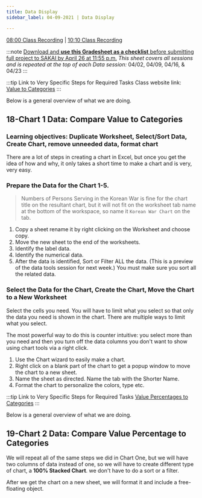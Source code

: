 ```yaml
---
title: Data Display
sidebar_label: 04-09-2021 | Data Display

---
```


[08:00 Class Recording](https://uncch.hosted.panopto.com/Panopto/Pages/Viewer.aspx?id=01d4915a-d8ae-4a4b-94b4-ad0500e9198e) | [10:10 Class Recording](https://uncch.hosted.panopto.com/Panopto/Pages/Viewer.aspx?id=2d5ae270-f3e4-4bdd-ae73-ad050102e195)

:::note 
[Download and **use this Gradesheet as a checklist** before submitting full project to SAKAI by April 26 at 11:55 p.m.](https://sakai.unc.edu/access/content/group/c133eae3-71e7-47b0-be54-567e2a25f167/materials/04/task04.gradesheet.xlsx) *This sheet covers all sessions and is repeated at the top of each Data session:* 04/02, 04/09, 04/16, & 04/23
:::

:::tip Link to Very Specific Steps for Required Tasks
Class website link: [Value to Categories](https://ils.unc.edu/courses/2021_spring/inls161_001/12b.02.chart01.html) 
:::

Below is a general overview of what we are doing.

## 18-Chart 1 Data: Compare Value to Categories

### Learning objectives: Duplicate Worksheet, Select/Sort Data, Create Chart, remove unneeded data, format chart

There are a lot of steps in creating a chart in Excel, but once you get the idea of how and why, it only takes a short time to make a chart and is very, very easy.


### Prepare the Data for the Chart 1-5.

>Numbers of Persons Serving in the Korean War is fine for the chart title on the resultant chart, but it will not fit on the worksheet tab name at the bottom of the workspace, so name it  ```Korean War Chart``` on the tab.

1. Copy a sheet rename it by right clicking on the Worksheet and choose copy.
2. Move the new sheet to the end of the worksheets.
3. Identify the label data.
4. Identify the numerical data.
5. After the data is identified, Sort or Filter ALL the data. (This is a preview of the data tools session for next week.) You must make sure you sort all the related data.

### Select the Data for the Chart, Create the Chart, Move the Chart to a New Worksheet

Select the cells you need. You will have to limit what you select so that only the data you need is shown in the chart. There are multiple ways to limit what you select.

The most powerful way to do this is counter intuitive: you select more than you need and then you turn off the data columns you don't want to show using chart tools via a right click.

1. Use the Chart wizard to easily make a chart.
2. Right click on a blank part of the chart to get a popup window to move the chart to a new sheet.
3. Name the sheet as directed. Name the tab with the Shorter Name.
4. Format the chart to personalize the colors, type etc.

:::tip Link to Very Specific Steps for Required Tasks
[Value Percentages to Categories](https://ils.unc.edu/courses/2021_spring/inls161_001/12b.03.chart02.html) 
:::

Below is a general overview of what we are doing.

## 19-Chart 2 Data: Compare Value Percentage to Categories

We will repeat all of the same steps we did in Chart One, but we will have two columns of data instead of one, so we will have to create different type of chart, a **100% Stacked Chart**.  we don&#39;t have to do a sort or a filter.

After we get the chart on a new sheet, we will format it and include a free-floating object.

